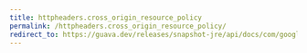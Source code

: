 ```yaml
---
title: httpheaders.cross_origin_resource_policy
permalink: /httpheaders.cross_origin_resource_policy/
redirect_to: https://guava.dev/releases/snapshot-jre/api/docs/com/google/common/net/HttpHeaders.html#CROSS_ORIGIN_RESOURCE_POLICY
---
```


